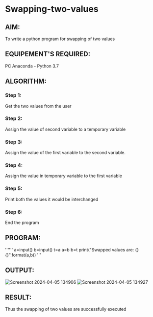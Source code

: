 # Swapping-two-values
## AIM:
To write a python program for swapping of two values
## EQUIPEMENT'S REQUIRED: 
PC
Anaconda - Python 3.7
## ALGORITHM: 
### Step 1:
Get the two values from the user
### Step 2: 
Assign the value of second variable to a temporary variable 
### Step 3: 
Assign the value of the first variable to the second variable.
### Step 4:  
Assign the value in temporary variable to the first variable
### Step 5: 
Print both the values it would be interchanged
### Step 6: 
End the program
## PROGRAM:
''''''
a=input()
b=input()
t=a
a=b
b=t
print("Swapped values are: {} {}".format(a,b))
'''
## OUTPUT:
![Screenshot 2024-04-05 134906](https://github.com/PRASHANTHRATHI/Swapping-two-values/assets/145743120/ac164ccd-6140-49ed-aeda-d0c47b5e6eab)
![Screenshot 2024-04-05 134927](https://github.com/PRASHANTHRATHI/Swapping-two-values/assets/145743120/3dc7ff25-31f4-42b9-8a68-569afd831f13)






## RESULT:
Thus the swapping of two values are successfully executed



